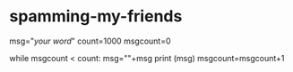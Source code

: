# spamming-my-friends

msg="*your word*"
count=1000
msgcount=0


while msgcount < count:
    msg=""+msg
    print (msg)
    msgcount=msgcount+1
